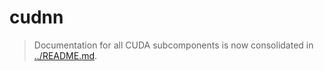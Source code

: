 <!--
######################################################################
# THIS FILE CAN BE DELETED
# All CUDA subcomponent documentation is now consolidated in
# ../README.md (the parent CUDA directory).
# You do NOT need this file anymore.
######################################################################
# COMMIT-TRACKING: UUID-20240730-100000-B4D1
# Description: Stub - refer to consolidated CUDA README.
# Author: Mr K / GitHub Copilot
#
# File location diagram:
# jetc/                          <- Main project folder
# ├── README.md                  <- Project documentation
# ├── buildx/                    <- Buildx directory
# │   ├── build/                   <- Build stages directory
# │   │   └── 01-cuda/             <- CUDA directory
# │   │       └── cudnn/           <- Current directory
# │   │           └── README.md    <- THIS FILE
# └── ...                        <- Other project files
-->
# cudnn

> Documentation for all CUDA subcomponents is now consolidated in [../README.md](../README.md).
